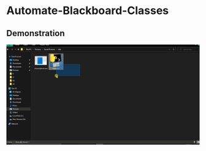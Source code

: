 # Automate-Blackboard-Classes

## Demonstration
![alt text](https://github.com/Helium-He/Automate-Blackboard-Classes/blob/main/raw/projectDemonstration.gif "Demonstration gif")
